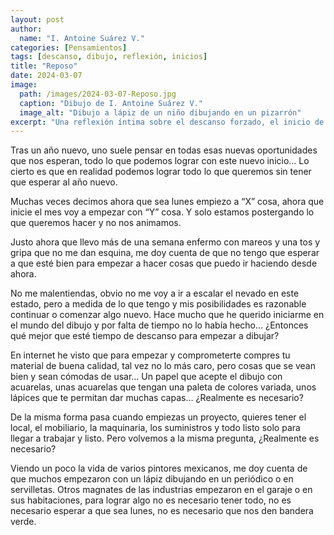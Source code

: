 ```yaml
---
layout: post
author:
  name: "I. Antoine Suárez V."
categories: [Pensamientos]
tags: [descanso, dibujo, reflexión, inicios]
title: "Reposo"
date: 2024-03-07
image:
  path: /images/2024-03-07-Reposo.jpg
  caption: "Dibujo de I. Antoine Suárez V."
  image_alt: "Dibujo a lápiz de un niño dibujando en un pizarrón"
excerpt: "Una reflexión íntima sobre el descanso forzado, el inicio de nuevos proyectos y el valor de comenzar incluso sin tenerlo todo listo."
---
```


Tras un año nuevo, uno suele pensar en todas esas nuevas oportunidades que nos esperan, todo lo que podemos lograr con este nuevo inicio… Lo cierto es que en realidad podemos lograr todo lo que queremos sin tener que esperar al año nuevo.

Muchas veces decimos ahora que sea lunes empiezo a “X” cosa, ahora que inicie el mes voy a empezar con “Y” cosa. Y solo estamos postergando lo que queremos hacer y no nos animamos.

Justo ahora que llevo más de una semana enfermo con mareos y una tos y gripa que no me dan esquina, me doy cuenta de que no tengo que esperar a que esté bien para empezar a hacer cosas que puedo ir haciendo desde ahora.

No me malentiendas, obvio no me voy a ir a escalar el nevado en este estado, pero a medida de lo que tengo y mis posibilidades es razonable continuar o comenzar algo nuevo. Hace mucho que he querido iniciarme en el mundo del dibujo y por falta de tiempo no lo había hecho… ¿Entonces qué mejor que esté tiempo de descanso para empezar a dibujar?


En internet he visto que para empezar y comprometerte compres tu material de buena calidad, tal vez no lo más caro, pero cosas que se vean bien y sean cómodas de usar… Un papel que acepte el dibujo con acuarelas, unas acuarelas que tengan una paleta de colores variada, unos lápices que te permitan dar muchas capas… ¿Realmente es necesario?

De la misma forma pasa cuando empiezas un proyecto, quieres tener el local, el mobiliario, la maquinaria, los suministros y todo listo solo para llegar a trabajar y listo. Pero volvemos a la misma pregunta, ¿Realmente es necesario?

Viendo un poco la vida de varios pintores mexicanos, me doy cuenta de que muchos empezaron con un lápiz dibujando en un periódico o en servilletas. Otros magnates de las industrias empezaron en el garaje o en sus habitaciones, para lograr algo no es necesario tener todo, no es necesario esperar a que sea lunes, no es necesario que nos den bandera verde.
